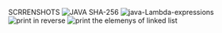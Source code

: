 SCRRENSHOTS
![JAVA SHA-256](https://user-images.githubusercontent.com/61897498/87927658-2e169a00-caa1-11ea-8df3-1a1269f64ae9.jpg)
![java-Lambda-expressions](https://user-images.githubusercontent.com/61897498/87927672-3242b780-caa1-11ea-87a8-5ad459e91b9b.jpg)
![print in reverse](https://user-images.githubusercontent.com/61897498/87927678-35d63e80-caa1-11ea-9e6a-c16a11f4b45f.jpg)
![print the elemenys of linked list](https://user-images.githubusercontent.com/61897498/87927690-3a025c00-caa1-11ea-833b-b89e3650d73c.jpg)
